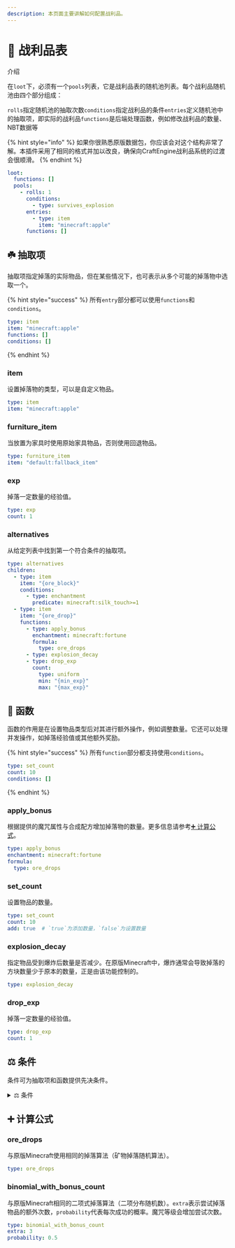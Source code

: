 ```yaml
---
description: 本页面主要讲解如何配置战利品。
---
```


# 💎 战利品表

介绍

在`loot`下，必须有一个`pools`列表，它是战利品表的随机池列表。每个战利品随机池由四个部分组成：

`rolls`指定随机池的抽取次数`conditions`指定战利品的条件`entries`定义随机池中的抽取项，即实际的战利品`functions`是后端处理函数，例如修改战利品的数量、NBT数据等

{% hint style="info" %}
如果你很熟悉原版数据包，你应该会对这个结构非常了解。本插件采用了相同的格式并加以改良，确保向CraftEngine战利品系统的过渡会很顺滑。
{% endhint %}

```yaml
loot:
  functions: []
  pools:
    - rolls: 1
      conditions:
        - type: survives_explosion
      entries:
        - type: item
          item: "minecraft:apple"
      functions: []
```

## ☘️ 抽取项 <a href="#entry" id="entry"></a>

抽取项指定掉落的实际物品，但在某些情况下，也可表示从多个可能的掉落物中选取一个。

{% hint style="success" %}
所有`entry`部分都可以使用`functions`和`conditions`。

```yaml
type: item
item: "minecraft:apple"
functions: []
conditions: []
```
{% endhint %}

### item <a href="#item" id="item"></a>

设置掉落物的类型，可以是自定义物品。

```yaml
type: item
item: "minecraft:apple"
```

### furniture\_item <a href="#furniture_item" id="furniture_item"></a>

当放置为家具时使用原始家具物品，否则使用回退物品。

```yaml
type: furniture_item
item: "default:fallback_item"
```

### exp <a href="#exp" id="exp"></a>

掉落一定数量的经验值。

```yaml
type: exp
count: 1
```

### alternatives <a href="#alternatives" id="alternatives"></a>

从给定列表中找到第一个符合条件的抽取项。

```yaml
type: alternatives
children:
  - type: item
    item: "{ore_block}"
    conditions:
      - type: enchantment
        predicate: minecraft:silk_touch>=1
  - type: item
    item: "{ore_drop}"
    functions:
      - type: apply_bonus
        enchantment: minecraft:fortune
        formula:
          type: ore_drops
      - type: explosion_decay
      - type: drop_exp
        count:
          type: uniform
          min: "{min_exp}"
          max: "{max_exp}"
```

## 🔧 函数 <a href="#function" id="function"></a>

函数的作用是在设置物品类型后对其进行额外操作，例如调整数量。它还可以处理并发操作，如掉落经验值或其他额外奖励。

{% hint style="success" %}
所有`function`部分都支持使用`conditions`。

```yaml
type: set_count
count: 10
conditions: []
```
{% endhint %}

### apply\_bonus <a href="#apply_bonus" id="apply_bonus"></a>

根据提供的魔咒属性与合成配方增加掉落物的数量。更多信息请参考[➕️ 计算公式](loot-table.md#formula)。

```yaml
type: apply_bonus
enchantment: minecraft:fortune
formula:
  type: ore_drops
```

### set\_count <a href="#set_count" id="set_count"></a>

设置物品的数量。

```yaml
type: set_count
count: 10
add: true  # `true`为添加数量，`false`为设置数量
```

### explosion\_decay <a href="#explosion_decay" id="explosion_decay"></a>

指定物品受到爆炸后数量是否减少。在原版Minecraft中，爆炸通常会导致掉落的方块数量少于原本的数量，正是由该功能控制的。

```yaml
type: explosion_decay
```

### drop\_exp <a href="#drop_exp" id="drop_exp"></a>

掉落一定数量的经验值。

```yaml
type: drop_exp
count: 1
```

## ⚖️ 条件 <a href="#condition" id="condition"></a>

条件可为抽取项和函数提供先决条件。

<details>

<summary>⚖️ 条件</summary>



</details>

## ➕️ 计算公式 <a href="#formula" id="formula"></a>

### ore\_drops <a href="#ore_drops" id="ore_drops"></a>

与原版Minecraft使用相同的掉落算法（矿物掉落随机算法）。

```yaml
type: ore_drops
```

### binomial\_with\_bonus\_count <a href="#binomial_with_bonus_count" id="binomial_with_bonus_count"></a>

与原版Minecraft相同的二项式掉落算法（二项分布随机数）。`extra`表示尝试掉落物品的额外次数，`probability`代表每次成功的概率。魔咒等级会增加尝试次数。

```yaml
type: binomial_with_bonus_count
extra: 3
probability: 0.5
```
